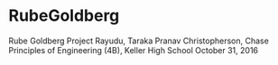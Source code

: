 # RubeGoldberg
Rube Goldberg Project  Rayudu, Taraka Pranav  Christopherson, Chase Principles of Engineering (4B), Keller High School October 31, 2016
